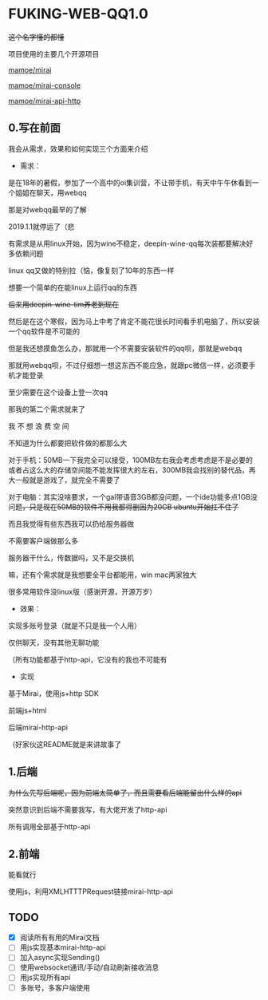 # FUKING-WEB-QQ1.0

~~这个名字懂的都懂~~

项目使用的主要几个开源项目

[mamoe/mirai](https://github.com/mamoe/mirai)

[mamoe/mirai-console](https://github.com/mamoe/mirai-console)

[mamoe/mirai-api-http](https://github.com/mamoe/mirai-api-http)


## 0.写在前面
我会从需求，效果和如何实现三个方面来介绍
- 需求：

是在18年的暑假，参加了一个高中的oi集训营，不让带手机，有天中午午休看到一个姐姐在聊天，用webqq

那是对webqq最早的了解

2019.1.1就停运了（悲

有需求是从用linux开始，因为wine不稳定，deepin-wine-qq每次装都要解决好多依赖问题

linux qq又做的特别拉（恼，像复刻了10年的东西一样

想要一个简单的在能linux上运行qq的东西

~~后来用deepin-wine-tim养老到现在~~

然后是在这个寒假，因为马上中考了肯定不能花很长时间看手机电脑了，所以安装一个qq软件是不可能的

但是我还想摸鱼怎么办，那就用一个不需要安装软件的qq呗，那就是webqq

那就用webqq呗，不过仔细想一想这东西不能应急，就跟pc微信一样，必须要手机才能登录

至少需要在这个设备上登一次qq

那我的第二个需求就来了

我 不 想 浪 费 空 间

不知道为什么都要把软件做的都那么大

对于手机：50MB一下我完全可以接受，100MB左右我会考虑考虑是不是必要的或者占这么大的存储空间能不能发挥很大的左右，300MB我会找别的替代品，再大一般就是游戏了，就完全不需要了

对于电脑：其实没啥要求，一个gal带语音3GB都没问题，一个ide功能多点1GB没问题~~，只是现在50MB的软件不用我都得删因为20GB ubuntu开始扛不住了~~

而且我觉得有些东西我可以扔给服务器做

不需要客户端做那么多

服务器干什么，传数据吗，又不是交换机

嘛，还有个需求就是我想要全平台都能用，win mac两家独大

很多常用软件没linux版（感谢开源，开源万岁）

- 效果：

实现多账号登录（就是不只是我一个人用）

仅供聊天，没有其他无聊功能

（所有功能都基于http-api，它没有的我也不可能有


- 实现

基于Mirai，使用js+http SDK

前端js+html

后端mirai-http-api

（好家伙这README就是来讲故事了

## 1.后端
~~为什么先写后端呢，因为前端太简单了，而且需要看后端能留出什么样的api~~

突然意识到后端不需要我写，有大佬开发了http-api

所有调用全部基于http-api


## 2.前端
能看就行

使用js，利用XMLHTTTPRequest链接mirai-http-api

## TODO
- [x] 阅读所有有用的Mirai文档
- [ ] 用js实现基本mirai-http-api
- [ ] 加入async实现Sending()
- [ ] 使用websocket通讯/手动/自动刷新接收消息
- [ ] 用js实现所有api
- [ ] 多账号，多客户端使用
